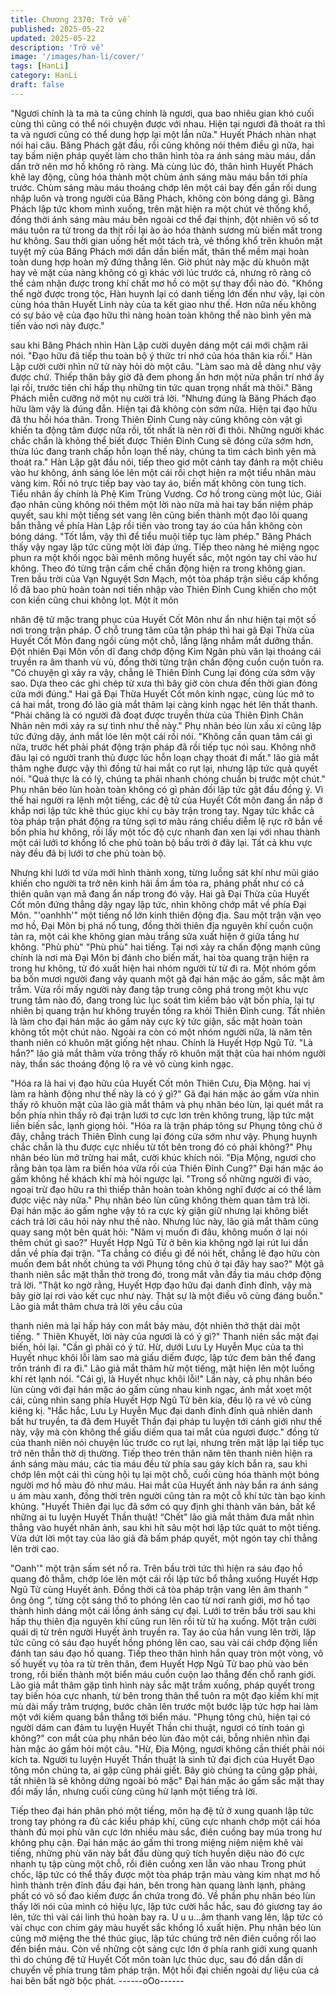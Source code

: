 ```yaml
---
title: Chương 2370: Trở về
published: 2025-05-22
updated: 2025-05-22
description: 'Trở về'
image: '/images/han-li/cover/'
tags: [HanLi]
category: HanLi
draft: false
---
```


"Ngươi chính là ta mà ta cũng chính là ngươi, qua bao nhiêu gian
khó cuối cùng thì cũng có thể nói chuyện được với nhau. Hiện tại
ngươi đã thoát ra thì ta và ngươi cũng có thể dung hợp lại một lần
nữa." Huyết Phách nhàn nhạt nói hai câu.
Băng Phách gật đầu, rồi cũng không nói thêm điều gì nữa, hai tay
bấm niện pháp quyết làm cho thân hình tỏa ra ánh sáng màu
máu, dần dần trở nên mơ hồ không rõ ràng.
Mà cùng lúc đó, thân hình Huyết Phách khẽ lay động, cũng hóa
thành một chùm ánh sáng màu máu bắn tới phía trước.
Chùm sáng màu máu thoáng chớp lên một cái bay đến gần rồi
dung nhập luôn và trong người của Băng Phách, không còn bóng
dáng gì.
Băng Phách lập tức khom mình xuống, trên mặt hiện ra một chút
vẻ thống khổ, đồng thời ánh sáng màu máu bên ngoài cơ thể đại
thịnh, đột nhiên vô số tơ máu tuôn ra từ trong da thịt rồi lại ào ào
hóa thành sương mù biến mất trong hư không.
Sau thời gian uống hết một tách trà, vẻ thống khổ trên khuôn mặt
tuyệt mỹ của Băng Phách mới dần dần biến mất, thân thể mềm
mại hoàn toàn dung hợp hoàn mỹ đứng thẳng lên.
Giờ phút này mặc dù khuôn mặt hay vẻ mặt của nàng không có gì
khác với lúc trước cả, nhưng rõ ràng có thể cảm nhận được trong
khí chất mơ hồ có một sự thay đổi nào đó.
"Không thể ngờ được trong tộc, Hàn huynh lại có danh tiếng lớn
đến như vậy, lại còn cùng hóa thân Huyết Linh này của ta kết giao
như thế. Hơn nữa nếu không có sự bảo vệ của đạo hữu thì nàng
hoàn toàn không thể nào bình yên mà tiến vào nơi này được."

sau khi Băng Phách nhìn Hàn Lập cười duyên dáng một cái mới
chậm rãi nói.
"Đạo hữu đã tiếp thu toàn bộ ý thức trí nhớ của hóa thân kia rồi."
Hàn Lập cười cười nhìn nữ tử này hỏi dò một câu.
"Làm sao mà dễ dàng như vậy được chứ. Thiếp thân bây giờ đã
đem phong ấn hơn một nửa phần trí nhớ ấy lại rồi, trước tiên chỉ
hấp thụ những tin tức quan trọng nhất mà thôi." Băng Phách miễn
cưỡng nở một nụ cười trả lời.
"Nhưng đúng là Băng Phách đạo hữu làm vậy là đúng đắn. Hiện
tại đã không còn sớm nữa. Hiện tại đạo hữu đã thu hồi hóa thân.
Trong Thiên Đỉnh Cung này cũng không còn vật gì khiến ta động
tâm được nữa rồi, tốt nhất là nên rời đi thôi. Những người khác
chắc chắn là không thể biết được Thiên Đỉnh Cung sẽ đóng cửa
sớm hơn, thừa lúc đang tranh chấp hỗn loạn thế này, chúng ta tìm
cách bình yên mà thoát ra." Hàn Lập gật đầu nói, tiếp theo giơ
một cánh tay đánh ra một chiêu vào hư không, ánh sáng lóe lên
một cái rồi chợt hiện ra một tiểu nhân màu vàng kim. Rồi nó trực
tiếp bay vào tay áo, biến mất không còn tung tích.
Tiểu nhân ấy chính là Phệ Kim Trùng Vương.
Cơ hồ trong cùng một lúc, Giải đạo nhân cũng không nói thêm
một lời nào nữa mà hai tay bấn niệm pháp quyết, sau khi một
tiếng sét vang lên cũng biến thành một đạo lôi quang bắn thẳng
về phía Hàn Lập rồi tiến vào trong tay áo của hắn không còn bóng
dáng.
"Tốt lắm, vậy thì để tiểu muội tiếp tục làm phép." Băng Phách thấy
vậy ngay lập tức cũng một lời đáp ứng.
Tiếp theo nàng hé miệng ngọc phun ra một khối ngọc bài mênh
mông huyết sắc, một ngón tay chỉ vào hư không. Theo đó từng
trận cấm chế chấn động hiện ra trong không gian.
Tren bầu trời của Vạn Nguyệt Sơn Mạch, một tòa pháp trận siêu
cấp khổng lồ đã bao phủ hoàn toàn nơi tiến nhập vào Thiên Đỉnh
Cung khiến cho một con kiến cũng chui không lọt. Một ít môn

nhân đệ tử mặc trang phục của Huyết Cốt Môn như ẩn như hiện
tại một số nơi trong trận pháp.
Ở chỗ trung tâm của tận pháp thì hai gã Đại Thừa của Huyết Cốt
Môn đang ngồi cùng một chỗ, lẳng lặng nhắm mắt dưỡng thần.
Đột nhiên Đại Môn vốn dĩ đang chớp động Kim Ngân phù văn lại
thoáng cái truyền ra âm thanh vù vù, đồng thời từng trận chấn
động cuồn cuộn tuôn ra.
"Có chuyện gì xảy ra vậy, chẳng lẽ Thiên Đỉnh Cung lại đóng cửa
sớm vậy sao. Dựa theo các ghi chép từ xưa thì bây giờ còn chưa
đến thời gian đóng cửa mới đúng." Hai gã Đại Thừa Huyết Cốt
môn kinh ngạc, cùng lúc mở to cả hai mắt, trong đó lão già mắt
thâm lại càng kinh ngạc hét lên thất thanh.
"Phải chăng là có người đã đoạt được truyền thừa của Thiên Đỉnh
Chân Nhân nên mới xảy ra sự tình như thế này." Phụ nhân béo
lùn xấu xí cũng lập tức đứng dậy, ánh mắt lóe lên một cái rồi nói.
"Không cần quan tâm cái gì nữa, trước hết phải phát động trận
pháp đã rồi tiếp tục nói sau. Không nhỡ đâu lại có người tranh thủ
được lúc hỗn loạn chạy thoát đi mất." lão già mắt thâm nghe
được vậy thì đồng tử hai mắt co rụt lại, nhưng lập tức quả quyết
nói.
"Quả thực là có lý, chúng ta phải nhanh chóng chuẩn bị trước một
chút." Phụ nhân béo lùn hoàn toàn không có gì phản đối lập tức
gật đầu đồng ý.
Vì thế hai người ra lệnh một tiếng, các đệ tử của Huyết Cốt môn
đang ẩn nấp ở khắp nơi lập tức khẽ thúc giục khí cụ bày trận
trong tay.
Ngay tức khắc cả tòa pháp trận phát động ra từng sợi tơ màu
ráng chiều diễm lệ rực rỡ bắn về bốn phía hư không, rồi lấy một
tốc độ cực nhanh đan xen lại với nhau thành một cái lưới tơ
khổng lồ che phủ toàn bộ bầu trời ở đây lại.
Tất cả khu vực này đều đã bị lưới tơ che phủ toàn bộ.

Nhưng khi lưới tơ vừa mới hình thành xong, từng luồng sát khí
như mũi giáo khiến cho người ta trở nên kinh hãi ầm ầm tỏa ra,
phảng phất như có cả thiên quân vạn mã đang ẩn nấp trong đó
vậy.
Hai gã Đại Thừa của Huyết Cốt môn đứng thẳng dậy ngay lập
tức, nhìn không chớp mắt về phía Đại Môn.
"'oanhhh'" một tiếng nổ lớn kinh thiên động địa.
Sau một trận vặn vẹo mơ hồ, Đại Môn bị phá nổ tung, đồng thời
thiên địa nguyên khí cuồn cuộn tản ra, một cái khe không gian
màu trắng sữa xuất hiện ở giữa tầng hư không.
"Phù phù" "Phù phù" hai tiếng.
Tại nơi xảy ra chấn động mạnh cũng chính là nơi mà Đại Môn bị
đánh cho biến mất, hai tòa quang trận hiện ra trong hư không, từ
đó xuất hiện hai nhóm người từ từ đi ra.
Một nhóm gồm ba bốn mươi người đang vây quanh một gã đại
hán mặc áo gấm, sắc mặt âm trầm.
Vừa rồi mấy người này đang tập trung công phá trong một khu
vực trung tâm nào đó, đang trong lúc lục soát tìm kiếm bảo vật
bốn phía, lại tự nhiên bị quang trận hư không truyền tống ra khỏi
Thiên Đỉnh cung.
Tất nhiên là làm cho đại hán mặc áo gấm này cực kỳ tức giận,
sắc mặt hoàn toàn không tốt một chút nào.
Ngoài ra còn có một nhóm người nữa, là năm tên thanh niên có
khuôn mặt giống hệt nhau.
Chính là Huyết Hợp Ngũ Tử.
"Là hắn?" lão giả mắt thâm vừa trông thấy rõ khuôn mặt thật của
hai nhóm người này, thần sác thoáng động lộ ra vẻ vô cùng kinh
ngạc.

"Hóa ra là hai vị đạo hữu của Huyết Cốt môn Thiên Cưu, Địa
Mộng. hai vị làm ra hành động như thế này là có ý gì?" Gã đại
hán mặc áo gấm vừa nhìn thấy rõ khuôn mặt của lão già mắt
thâm và phụ nhân béo lùn, lại quét mắt ra bốn phía nhìn thấy rõ
đại trận lưới tơ cực lơn trên không trung, lập tức mặt liền biến
sắc, lạnh giọng hỏi.
"Hóa ra là trận pháp tông sư Phụng tông chủ ở đây, chẳng trách
Thiên Đỉnh cung lại đóng cửa sớm như vậy. Phụng huynh chắc
chắn là thu được cực nhiều từ tốt bên trong đó có phải không?"
Phụ nhân béo lùn mở trừng hai mắt, cười khúc khích nói.
"Địa Mộng, ngươi cho rằng bản tọa làm ra biến hóa vừa rồi của
Thiên Đỉnh Cung?" Đại hán mặc áo gấm không hề khách khí mà
hỏi ngược lại.
"Trong số những người đi vào, ngoại trừ đạo hữu ra thì thiếp thân
hoàn toàn không nghĩ được ai có thể làm được việc này nữa."
Phụ nhân béo lùn cũng không thèm quan tâm trả lời.
Đại hán mặc áo gấm nghe vậy tỏ ra cực kỳ giận giữ nhưng lại
không biết cách trả lời câu hỏi này như thế nào.
Nhưng lúc này, lão già mắt thâm cũng quay sang một bên quát
hỏi:
"Năm vị muốn đi đâu, không muốn ở lại nói thêm chút gì sao?"
Huyết Hợp Ngũ Tử ở bên kia không ngờ lại rút lui dần dần về
phía đại trận.
"Ta chẳng có điều gì để nói hết, chẳng lẽ đạo hữu còn muốn đem
bắt nhốt chúng ta với Phụng tông chủ ở tại đây hay sao?" Một gã
thanh niên sắc mặt thẫn thờ trong đó, trong mắt vằn đầy tia máu
chớp động trả lời.
"Thật ko ngờ rằng, Huyết Hợp đạo hữu đại danh đỉnh đỉnh, vậy
mà bây giờ lại rơi vào kết cục như này. Thật sự là một điều vô
cùng đáng buồn." Lão già mắt thâm chưa trả lời yêu cầu của

thanh niên mà lại hấp háy con mắt bảy màu, đột nhiên thở thật
dài một tiếng.
" Thiên Khuyết, lời này của ngươi là có ý gì?" Thanh niên sắc mặt
đại biến, hỏi lại.
"Cần gì phải có ý tứ. Hừ, dưới Lưu Ly Huyễn Mục của ta thì
Huyết nhục khôi lỗi làm sao mà giấu diếm được, lập tức đem bản
thể đang trốn tránh đi ra đi." Lão giả mắt thâm hừ một tiếng, mặt
hiện lên một luồng khí rét lạnh nói.
"Cái gì, là Huyết nhục khôi lỗi!"
Lần này, cả phụ nhân béo lùn cùng với đại hán mặc áo gấm cùng
nhau kinh ngạc, ánh mắt xoẹt một cái, cùng nhìn sang phía Huyết
Hợp Ngũ Tử bên kia, đều lộ ra vẻ vô cùng kiêng kị.
"Hắc hắc, Lưu Ly Huyễn Mục đại danh đỉnh đỉnh quả nhiên danh
bất hư truyền, ta đã đem Huyết Thần đại pháp tu luyện tới cảnh
giới như thế này, vậy mà còn không thể giấu diếm qua tai mắt của
ngươi được." đồng tử của thanh niên nói chuyện lúc trước co rụt
lại, nhưng trên mặt lập lại tiếp tục trở nên thẫn thờ dị thường.
Tiếp theo trên thân năm tên thanh niên hiện ra ánh sáng màu
máu, các tia máu đều từ phía sau gáy kích bắn ra, sau khi chớp
lên một cái thì cùng hội tụ lại một chỗ, cuối cùng hóa thành một
bóng người mơ hồ màu đỏ như máu.
Hai mắt của Huyết ảnh này bắn ra ánh sáng u ám màu xanh,
đồng thời trên người cũng tản ra một cỗ khí tức tàn bạo kinh
khủng.
"Huyết Thiên đại lục đã sớm có quy định ghi thành văn bản, bất
kể những ai tu luyện Huyết Thần thuật! “Chết” lão già mắt thâm
đưa mắt nhìn thẳng vào huyết nhân ảnh, sau khi hít sâu một hơi
lập tức quát to một tiếng.
Vừa dứt lời một tay của lão giả đã bấm pháp quyết, một ngón tay
chỉ thẳng lên trời cao.

"Oanh'" một trận sấm sét nổ ra.
Trên bầu trời tức thì hiện ra sáu đạo hồ quang đỏ thẫm, chớp lóe
lên một cái rồi lập tức bổ thẳng xuống Huyết Hợp Ngũ Tử cùng
Huyết ảnh.
Đồng thời cả tòa pháp trận vang lên âm thanh “ ông ông “, từng
cột sáng thô to phóng lên cao từ nơi ranh giới, mơ hồ tạo thành
hình dáng một cái lồng ánh sáng cự đại.
Lưới tơ trên bầu trời sau khi hấp thụ thiên địa nguyên khí cũng
run lên rồi từ từ hạ xuống.
Một trận cười quái dị từ trên người Huyết ảnh truyền ra.
Tay áo của hắn vung lên trời, lập tức cũng có sáu đạo huyết hồng
phóng lên cao, sau vài cái chớp động liền đánh tan sáu đạo hồ
quang.
Tiếp theo thân hình hắn quay tròn một vòng, vô số huyết vụ tỏa ra
từ trên thân, đem Huyết Hợp Ngũ Tử bao phủ vào bên trong, rồi
biến thành một biển máu cuồn cuộn lao thẳng đến chỗ ranh giới.
Lão già mắt thâm gặp tình hình này sắc mặt trầm xuống, pháp
quyết trong tay biến hóa cực nhanh, từ bên trong thân thể tuôn ra
một đạo kiếm khí mịt mù dài mấy trăm trượng, bước chân lên
trước một bước lập tức hợp hai làm một với kiếm quang bắn
thẳng tới biển máu.
"Phụng tông chủ, hiện tại có người dám can đảm tu luyện Huyết
Thần chi thuật, ngươi có tính toán gì không?" con mắt của phụ
nhân béo lùn đảo một cái, bỗng nhiên nhìn đại hàn mặc áo gấm
hỏi một câu.
"Hừ, Địa Mộng, ngươi không cần thiết phải nói kích ta. Người tu
luyện Huyết Thần thuật là sinh tử đại địch của Huyết Đạo tông
môn chúng ta, ai gặp cũng phải giết. Bây giò chúng ta cũng gặp
phải, tất nhiên là sẽ không dứng ngoài bỏ mặc" Đại hán mặc áo
gấm sắc mặt thay đổi mấy lần, nhưng cuối cùng cũng hừ lạnh một
tiếng trả lời.

Tiếp theo đại hán phân phó một tiếng, môn hạ đệ tử ở xung
quanh lập tức trong tay phóng ra đủ các kiểu pháp khí, cũng cực
nhanh chớp một cái hóa thành đủ mọi phù văn cực lớn nhiều màu
sắc, điên cuồng bay múa trong hư không phụ cận.
Đại hán mặc áo gấm thì trong miệng niệm niệm khẽ vài tiếng,
những phù văn này bắt đầu dùng quỹ tích huyền diệu nào đó cực
nhanh tụ tập cùng một chỗ, rồi điên cuồng xen lẫn vào nhau
Trong phút chốc, lập tức có thể thấy được một tòa pháp trận màu
vàng kim nhạt mơ hồ hình thành trên đỉnh đầu đại hán, bên trong
hàn quang lành lạnh, phảng phất có vô số đao kiếm được ẩn
chứa trong đó.
Về phần phụ nhân béo lùn thấy lời nói của mình có hiệu lực, lập
tức cười hắc hắc, sau đó giương tay áo lên, tức thì vài cái linh thú
hoàn bay ra.
U u u…âm thanh vang lên, lập tức có vài chục con chim gáy màu
huyết sắc khổng lồ xuất hiện. Phụ nhân béo lùn cũng mở miệng
the thé thúc giục, lập tức chúng trở nên điên cuồng rồi lao đến
biển máu.
Còn về những cột sáng cực lớn ở phía ranh giới xung quanh thì
do chúng đệ tử Huyết Cốt môn toàn lực thúc dục, sau đó dần dần
di chuyển về phía trung tâm pháp trận.
Một hồi đại chiến ngoài dự liệu của cả hai bên bất ngờ bộc phát.
------oOo------
